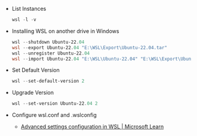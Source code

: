 
- List Instances
  ```ps1
  wsl -l -v
  ```
- Installing WSL on another drive in Windows
  ```ps1
  wsl --shutdown Ubuntu-22.04
  wsl --export Ubuntu-22.04 "E:\WSL\Export\Ubuntu-22.04.tar"
  wsl --unregister Ubuntu-22.04
  wsl --import Ubuntu-22.04 "E:\WSL\Ubuntu-22.04" "E:\WSL\Export\Ubuntu-22.04.tar"
  ```
 
 - Set Default Version
   ```ps1
   wsl --set-default-version 2
   ```
 - Upgrade Version
   ```ps1
   wsl --set-version Ubuntu-22.04 2
   ```
- Configure wsl.conf and .wslconfig
  + [Advanced settings configuration in WSL | Microsoft Learn](https://learn.microsoft.com/en-us/windows/wsl/wsl-config)
